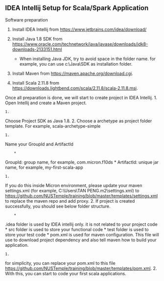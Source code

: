 ## IDEA Intellij Setup for Scala/Spark Application

Software preparation
1. Install IDEA Intellij from https://www.jetbrains.com/idea/download/ 
2. Install Java 1.8 SDK from https://www.oracle.com/technetwork/java/javase/downloads/jdk8-downloads-2133151.html
    - When installing Java JDK, try to avoid space in the folder name. for example, you can use c:\Java\SDK as installation folder.
    
            
1. Install Maven from https://maven.apache.org/download.cgi. 
2. Install Scala 2.11.8 from https://downloads.lightbend.com/scala/2.11.8/scala-2.11.8.msi. 



Once all preparation is done, we will start to create project in IDEA Intellij. 
	1. 
Open Intellij and create a Maven project.


            
	1. 
Choose Project SDK as Java 1.8.
	2. 
Choose a archetype as project folder template. For example, scala-archetype-simple


            
	1. 
Name your GroupId and ArtifactId

		* 
GroupId: group name, for example, com.micron.f10ds
		* 
ArtifactId: unique jar name, for example, my-first-scala-app


            
	1. 
If you do this inside Micron environment, please update your maven settings.xml (for example, C:\Users\TAN PENG\.m2\settings.xml) to https://github.com/NUSTemple/training/blob/master/templates/settings.xml to replace the maven repo and add proxy.
	2. 
If project is created successfully, you should see below folder structure. 

		* 
.idea folder is used by IDEA intellij only. it is not related to your project code
		* 
src folder is used to store your functional code
		* 
test folder is used to store your test code
		* 
pom.xml is used for maven configuration. This file will use to download project dependency and also tell maven how to build your application. 


            
	1. 
for simplicity, you can replace your pom.xml to this file https://github.com/NUSTemple/training/blob/master/templates/pom.xml. 
	2. 
With this, you can start to code your first scala applications. 

